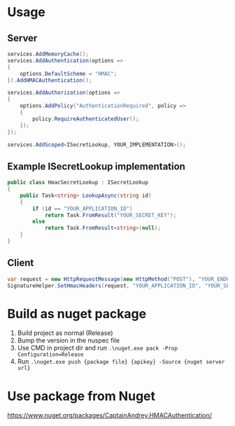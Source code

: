# Usage
## Server
```csharp
services.AddMemoryCache();
services.AddAuthentication(options =>
{
    options.DefaultScheme = "HMAC";
}).AddHMACAuthentication();

services.AddAuthorization(options =>
{
    options.AddPolicy("AuthenticationRequired", policy =>
    {
        policy.RequireAuthenticatedUser();
    });
});

services.AddScoped<ISecretLookup, YOUR_IMPLEMENTATION>();

```
## Example ISecretLookup implementation
```csharp
public class HmacSecretLookup : ISecretLookup
{
    public Task<string> LookupAsync(string id)
    {
        if (id == "YOUR_APPLICATION_ID")
            return Task.FromResult("YOUR_SECRET_KEY");
        else
            return Task.FromResult<string>(null);
    }
}

````

## Client
```csharp
var request = new HttpRequestMessage(new HttpMethod("POST"), "YOUR_ENDPOINT");
SignatureHelper.SetHmacHeaders(request, "YOUR_APPLICATION_ID", "YOUR_SECRET_KEY", "PAYLOAD");
```

# Build as nuget package
1. Build project as normal (Release)
2. Bump the version in the nuspec file
3. Use CMD in project dir and run `.\nuget.exe pack -Prop Configuration=Release`
4. Run `.\nuget.exe push {package file} {apikey} -Source {nuget server url}`

# Use package from Nuget
https://www.nuget.org/packages/CaptainAndrey.HMACAuthentication/

